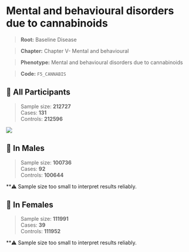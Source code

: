 # Mental and behavioural disorders due to cannabinoids

> **Root:** Baseline Disease  

> **Chapter:** Chapter V- Mental and behavioural  

> **Phenotype:** Mental and behavioural disorders due to cannabinoids  

> **Code:** `F5_CANNABIS`

## 🧪 All Participants  
> Sample size: **212727**  
> Cases: **131**  
> Controls: **212596**
<img src="/Disease/Figures/ALL/Incidence/F5_CANNABIS.png"/>
<CsvTable src="/Disease/Data/ALL/Incidence/COX_F5_CANNABIS.csv" label="🔍 View full results" />

## 👨 In Males  
> Sample size: **100736**  
> Cases: **92**  
> Controls: **100644**

**⚠️ Sample size too small to interpret results reliably.


## 👩 In Females  
> Sample size: **111991**  
> Cases: **39**  
> Controls: **111952**

**⚠️ Sample size too small to interpret results reliably.

